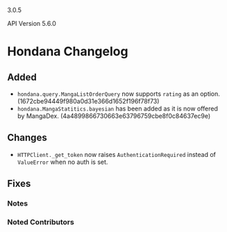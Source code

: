 3.0.5

API Version 5.6.0

# Hondana Changelog

## Added
- `hondana.query.MangaListOrderQuery` now supports `rating` as an option. (1672cbe94449f980a0d31e366d1652f196f78f73)
- `hondana.MangaStatitics.bayesian` has been added as it is now offered by MangaDex. (4a4899866730663e63796759cbe8f0c84637ec9e)

## Changes
- `HTTPClient._get_token` now raises `AuthenticationRequired` instead of `ValueError` when no auth is set.

## Fixes

### Notes


### Noted Contributors
